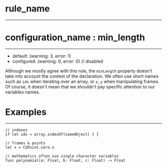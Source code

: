# rule_name
----------

# configuration_name : min_length
----------
- default: (warning: 3, error: 1)
- configured: (warning: 0, error: 0) // disabled

Although we mostly agree with this rule, the `minLength` property doesn't take into
account the context of the declaration. We often use short names such as `idx` when
iterating over an array, or `x`, `y` when manipulating frames. Of course, it doesn't
mean that we shouldn't pay specific attention to our variables names.

# Examples
----------
```
// indexes
if let idx = array.indexOf(someObject) { }
```

```
// frames & points
let x = CGPoint.zero.x
```

```
// mathematics often use single character variables
func polynomial(a: Float, b: Float, c: Float) -> Float
```
